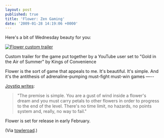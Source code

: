 ```yaml
---
layout: post
published: true
title: 'Flower: Zen Gaming'
date: '2009-01-28 14:19:06 +0000'
---
```


Here's a bit of Wednesday beauty for you:

[![Flower custom trailer](http://img.youtube.com/vi/9BDG5ax_eTo/0.jpg)](http://www.youtube.com/watch?v=9BDG5ax_eTo "Flower custom trailer")

Custom trailer for the game put together by a YouTube user set to "Gold in the Air of Summer" by Kings of Convenience

Flower is the sort of game that appeals to me. It's beautiful. It's simple. And it's the antithesis of adrenaline-pumping must-fight must-win games —--

[Joystiq writes](http://playstation.joystiq.com/2009/01/19/ps3-fanboy-hands-on-flower/):
> "The premise is simple. You are a gust of wind inside a flower's dream
> and you must carry petals to other flowers in order to progress to the
> end of the level. There's no time limit, no hazards, no points system
> and, really, no way to fail."

Flower is set for release in early February.

(Via [towleroad](http://www.towleroad.com/).)
